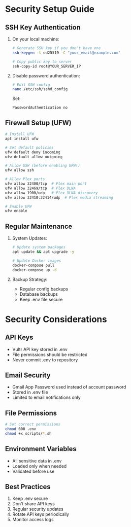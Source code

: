 # Security Setup Guide

## SSH Key Authentication

1. On your local machine:
   ```bash
   # Generate SSH key if you don't have one
   ssh-keygen -t ed25519 -C "your_email@example.com"
   
   # Copy public key to server
   ssh-copy-id root@YOUR_SERVER_IP
   ```

2. Disable password authentication:
   ```bash
   # Edit SSH config
   nano /etc/ssh/sshd_config
   ```
   Set:
   ```
   PasswordAuthentication no
   ```

## Firewall Setup (UFW)

```bash
# Install UFW
apt install ufw

# Set default policies
ufw default deny incoming
ufw default allow outgoing

# Allow SSH (before enabling UFW!)
ufw allow ssh

# Allow Plex ports
ufw allow 32400/tcp  # Plex main port
ufw allow 32469/tcp  # Plex DLNA
ufw allow 1900/udp   # Plex DLNA discovery
ufw allow 32410:32414/udp  # Plex media streaming

# Enable UFW
ufw enable
```

## Regular Maintenance

1. System Updates:
   ```bash
   # Update system packages
   apt update && apt upgrade -y
   
   # Update Docker images
   docker-compose pull
   docker-compose up -d
   ```

2. Backup Strategy:
   - Regular config backups
   - Database backups
   - Keep .env file secure 

# Security Considerations

## API Keys
- Vultr API key stored in .env
- File permissions should be restricted
- Never commit .env to repository

## Email Security
- Gmail App Password used instead of account password
- Stored in .env file
- Limited to email notifications only

## File Permissions
```bash
# Set correct permissions
chmod 600 .env
chmod +x scripts/*.sh
```

## Environment Variables
- All sensitive data in .env
- Loaded only when needed
- Validated before use

## Best Practices
1. Keep .env secure
2. Don't share API keys
3. Regular security updates
4. Rotate API keys periodically
5. Monitor access logs 
